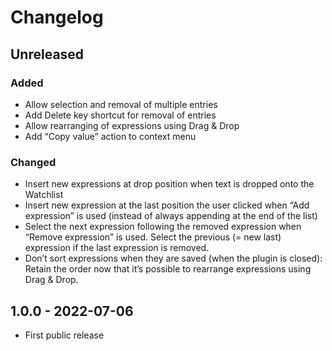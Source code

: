 # Changelog

## Unreleased

### Added

* Allow selection and removal of multiple entries
* Add Delete key shortcut for removal of entries
* Allow rearranging of expressions using Drag & Drop
* Add “Copy value” action to context menu

### Changed

* Insert new expressions at drop position when text is dropped onto the Watchlist
* Insert new expression at the last position the user clicked when “Add expression” is used (instead of always appending at the end of the list)
* Select the next expression following the removed expression when “Remove expression” is used. Select the previous (= new last) expression if the last expression is removed.
* Don’t sort expressions when they are saved (when the plugin is closed): Retain the order now that it’s possible to rearrange expressions using Drag & Drop.

## 1.0.0 - 2022-07-06

* First public release

